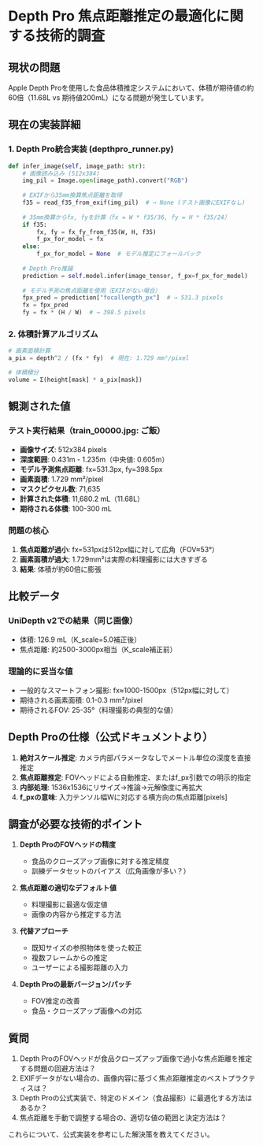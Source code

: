 # Depth Pro 焦点距離推定の最適化に関する技術的調査

## 現状の問題

Apple Depth Proを使用した食品体積推定システムにおいて、体積が期待値の約60倍（11.68L vs 期待値200mL）になる問題が発生しています。

## 現在の実装詳細

### 1. Depth Pro統合実装 (depthpro_runner.py)
```python
def infer_image(self, image_path: str):
    # 画像読み込み (512x384)
    img_pil = Image.open(image_path).convert("RGB")
    
    # EXIFから35mm換算焦点距離を取得
    f35 = read_f35_from_exif(img_pil)  # → None (テスト画像にEXIFなし)
    
    # 35mm換算からfx, fyを計算（fx = W * f35/36, fy = H * f35/24）
    if f35:
        fx, fy = fx_fy_from_f35(W, H, f35)
        f_px_for_model = fx
    else:
        f_px_for_model = None  # モデル推定にフォールバック
    
    # Depth Pro推論
    prediction = self.model.infer(image_tensor, f_px=f_px_for_model)
    
    # モデル予測の焦点距離を使用（EXIFがない場合）
    fpx_pred = prediction["focallength_px"]  # → 531.3 pixels
    fx = fpx_pred
    fy = fx * (H / W)  # → 398.5 pixels
```

### 2. 体積計算アルゴリズム
```python
# 画素面積計算
a_pix = depth^2 / (fx * fy)  # 現在: 1.729 mm²/pixel

# 体積積分
volume = Σ(height[mask] * a_pix[mask])
```

## 観測された値

### テスト実行結果（train_00000.jpg: ご飯）
- **画像サイズ**: 512x384 pixels
- **深度範囲**: 0.431m - 1.235m（中央値: 0.605m）
- **モデル予測焦点距離**: fx=531.3px, fy=398.5px
- **画素面積**: 1.729 mm²/pixel
- **マスクピクセル数**: 71,635
- **計算された体積**: 11,680.2 mL（11.68L）
- **期待される体積**: 100-300 mL

### 問題の核心
1. **焦点距離が過小**: fx=531pxは512px幅に対して広角（FOV≈53°）
2. **画素面積が過大**: 1.729mm²は実際の料理撮影には大きすぎる
3. **結果**: 体積が約60倍に膨張

## 比較データ

### UniDepth v2での結果（同じ画像）
- 体積: 126.9 mL（K_scale=5.0補正後）
- 焦点距離: 約2500-3000px相当（K_scale補正前）

### 理論的に妥当な値
- 一般的なスマートフォン撮影: fx≈1000-1500px（512px幅に対して）
- 期待される画素面積: 0.1-0.3 mm²/pixel
- 期待されるFOV: 25-35°（料理撮影の典型的な値）

## Depth Proの仕様（公式ドキュメントより）

1. **絶対スケール推定**: カメラ内部パラメータなしでメートル単位の深度を直接推定
2. **焦点距離推定**: FOVヘッドによる自動推定、またはf_px引数での明示的指定
3. **内部処理**: 1536x1536にリサイズ→推論→元解像度に再拡大
4. **f_pxの意味**: 入力テンソル幅Wに対応する横方向の焦点距離[pixels]

## 調査が必要な技術的ポイント

1. **Depth ProのFOVヘッドの精度**
   - 食品のクローズアップ画像に対する推定精度
   - 訓練データセットのバイアス（広角画像が多い？）

2. **焦点距離の適切なデフォルト値**
   - 料理撮影に最適な仮定値
   - 画像の内容から推定する方法

3. **代替アプローチ**
   - 既知サイズの参照物体を使った較正
   - 複数フレームからの推定
   - ユーザーによる撮影距離の入力

4. **Depth Proの最新バージョン/パッチ**
   - FOV推定の改善
   - 食品・クローズアップ画像への対応

## 質問

1. Depth ProのFOVヘッドが食品クローズアップ画像で過小な焦点距離を推定する問題の回避方法は？
2. EXIFデータがない場合の、画像内容に基づく焦点距離推定のベストプラクティスは？
3. Depth Proの公式実装で、特定のドメイン（食品撮影）に最適化する方法はあるか？
4. 焦点距離を手動で調整する場合の、適切な値の範囲と決定方法は？

これらについて、公式実装を参考にした解決策を教えてください。